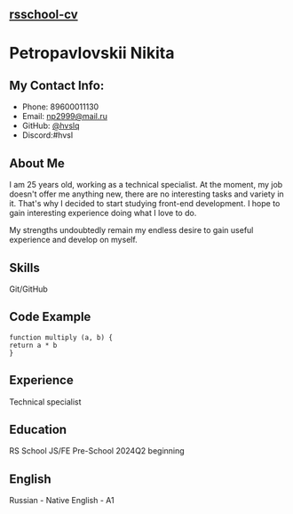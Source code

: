 ## [rsschool-cv](https://hvslq.github.io/rsschool-cv/cv)

# Petropavlovskii Nikita

## My Contact Info:

- Phone: 89600011130
- Email: np2999@mail.ru
- GitHub: [@hvslq](https://github.com/hvslq)
- Discord:#hvsl

## About Me

I am 25 years old, working as a technical specialist. At the moment, my job doesn't offer me anything new, there are no interesting tasks and variety in it. That's why I decided to start studying front-end development. I hope to gain interesting experience doing what I love to do. 

My strengths undoubtedly remain my endless desire to gain useful experience and develop on myself.

## Skills

Git/GitHub

## Code Example
```
function multiply (a, b) {
return a * b
}
```

## Experience

Technical specialist

## Education

RS School JS/FE Pre-School 2024Q2 beginning

## English

Russian - Native
English - A1